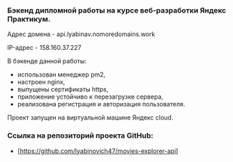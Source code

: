 ### Бэкенд дипломной работы на курсе веб-разработки Яндекс Практикум.

Адрес домена - api.lyabinav.nomoredomains.work

IP-адрес -  158.160.37.227

В бэкенде данной работы:
* использован менеджер pm2, 
* настроен nginx, 
* выпущены сертификаты https, 
* приложение устойчиво к перезагрузке сервера, 
* реализована регистрация и авторизация пользователя.

Проект запущен на виртуальной машине Яндекс cloud.

### Ссылка на репозиторий проекта GitHub:
* [https://github.com/lyabinovich47/movies-explorer-api]